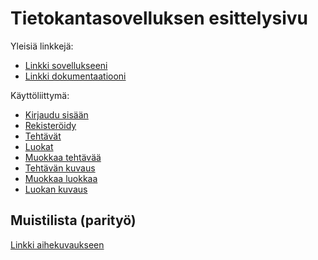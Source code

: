 # Tietokantasovelluksen esittelysivu

Yleisiä linkkejä:

* [Linkki sovellukseeni](http://airosmaa.users.cs.helsinki.fi/muistilista)
* [Linkki dokumentaatiooni](https://github.com/MaijuA/Tsoha-Bootstrap/blob/master/doc/dokumentaatio.pdf)

Käyttöliittymä:
* [Kirjaudu sisään](http://airosmaa.users.cs.helsinki.fi/muistilista/kirjautuminen)
* [Rekisteröidy](http://airosmaa.users.cs.helsinki.fi/muistilista/rekisteroidy)
* [Tehtävät](http://airosmaa.users.cs.helsinki.fi/muistilista/muistilista)
* [Luokat](http://airosmaa.users.cs.helsinki.fi/muistilista/luokat)
* [Muokkaa tehtävää](http://airosmaa.users.cs.helsinki.fi/muistilista/muokkaa?)
* [Tehtävän kuvaus](http://airosmaa.users.cs.helsinki.fi/muistilista/kuvaus)
* [Muokkaa luokkaa](http://airosmaa.users.cs.helsinki.fi/muistilista/muokkaaluokkaa)
* [Luokan kuvaus](http://airosmaa.users.cs.helsinki.fi/muistilista/luokankuvaus)



## Muistilista (parityö)

[Linkki aihekuvaukseen](http://advancedkittenry.github.io/suunnittelu_ja_tyoymparisto/aiheet/Muistilista.html) 

